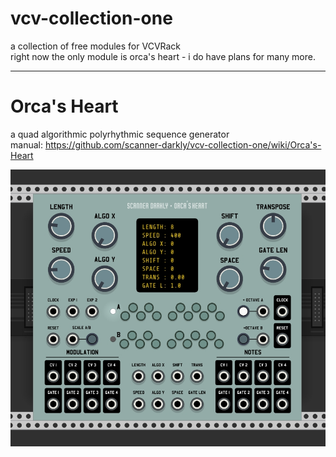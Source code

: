 # vcv-collection-one
a collection of free modules for VCVRack  
right now the only module is orca's heart - i do have plans for many more.

---

# Orca's Heart  
a quad algorithmic polyrhythmic sequence generator  
manual: https://github.com/scanner-darkly/vcv-collection-one/wiki/Orca's-Heart

![screenshot](https://raw.githubusercontent.com/scanner-darkly/vcv-collection-one/master/doc/orcas_heart.jpg)

